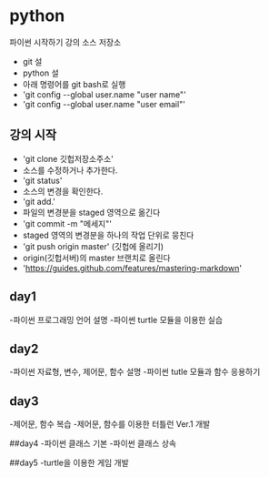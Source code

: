 ﻿# python
파이썬 시작하기 강의 소스 저장소

* git 설
* python 설
* 아래 명령어를 git bash로 실행
* 'git config --global user.name "user name"'
* 'git config --global user.name "user email"'

## 강의 시작

* 'git clone 깃헙저장소주소'
 * 소스를 수정하거나 추가한다.
* 'git status'
 * 소스의 변경을 확인한다.
* 'git add.'
 * 파일의 변경분을 staged 영역으로 옮긴다
* 'git commit -m "메세지"'
 * staged 영역의 변경분을 하나의 작업 단위로 뭉친다
* 'git push origin master' (깃헙에 올리기)
 * origin(깃헙서버)의 master 브랜치로 올린다
* 'https://guides.github.com/features/mastering-markdown'

## day1
-파이썬 프로그래밍 언어 설명
-파이썬 turtle 모듈을 이용한 실습

## day2
-파이썬 자료형, 변수, 제어문, 함수 설명
-파이썬 tutle 모듈과 함수 응용하기

## day3
-제어문, 함수 복습
-제어문, 함수를 이용한 터틀런 Ver.1 개발

##day4
-파이썬 클래스 기본
-파이썬 클래스 상속

##day5
-turtle을 이용한 게임 개발